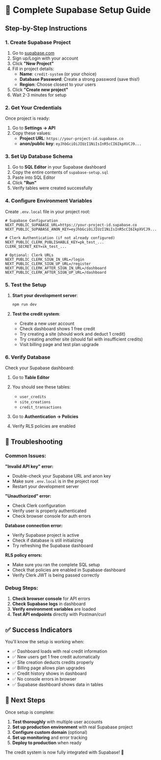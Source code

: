 # 🚀 Complete Supabase Setup Guide

## Step-by-Step Instructions

### 1. Create Supabase Project

1. Go to [supabase.com](https://supabase.com)
2. Sign up/Login with your account
3. Click **"New Project"**
4. Fill in project details:
   - **Name**: `credit-system` (or your choice)
   - **Database Password**: Create a strong password (save this!)
   - **Region**: Choose closest to your users
5. Click **"Create new project"**
6. Wait 2-3 minutes for setup

### 2. Get Your Credentials

Once project is ready:

1. Go to **Settings → API**
2. Copy these values:
   - **Project URL**: `https://your-project-id.supabase.co`
   - **anon/public key**: `eyJhbGciOiJIUzI1NiIsInR5cCI6IkpXVCJ9...`

### 3. Set Up Database Schema

1. Go to **SQL Editor** in your Supabase dashboard
2. Copy the entire contents of `supabase-setup.sql`
3. Paste into SQL Editor
4. Click **"Run"**
5. Verify tables were created successfully

### 4. Configure Environment Variables

Create `.env.local` file in your project root:

```env
# Supabase Configuration
NEXT_PUBLIC_SUPABASE_URL=https://your-project-id.supabase.co
NEXT_PUBLIC_SUPABASE_ANON_KEY=eyJhbGciOiJIUzI1NiIsInR5cCI6IkpXVCJ9...

# Clerk Authentication (if not already configured)
NEXT_PUBLIC_CLERK_PUBLISHABLE_KEY=pk_test_...
CLERK_SECRET_KEY=sk_test_...

# Optional: Clerk URLs
NEXT_PUBLIC_CLERK_SIGN_IN_URL=/login
NEXT_PUBLIC_CLERK_SIGN_UP_URL=/register
NEXT_PUBLIC_CLERK_AFTER_SIGN_IN_URL=/dashboard
NEXT_PUBLIC_CLERK_AFTER_SIGN_UP_URL=/dashboard
```

### 5. Test the Setup

1. **Start your development server**:
   ```bash
   npm run dev
   ```

2. **Test the credit system**:
   - Create a new user account
   - Check dashboard shows 1 free credit
   - Try creating a site (should work and deduct 1 credit)
   - Try creating another site (should fail with insufficient credits)
   - Visit billing page and test plan upgrade

### 6. Verify Database

Check your Supabase dashboard:

1. Go to **Table Editor**
2. You should see these tables:
   - `user_credits`
   - `site_creations` 
   - `credit_transactions`

3. Go to **Authentication → Policies**
4. Verify RLS policies are enabled

## 🔧 Troubleshooting

### Common Issues:

**"Invalid API key" error:**
- Double-check your Supabase URL and anon key
- Make sure `.env.local` is in the project root
- Restart your development server

**"Unauthorized" error:**
- Check Clerk configuration
- Verify user is properly authenticated
- Check browser console for auth errors

**Database connection error:**
- Verify Supabase project is active
- Check if database is still initializing
- Try refreshing the Supabase dashboard

**RLS policy errors:**
- Make sure you ran the complete SQL setup
- Check that policies are enabled in Supabase dashboard
- Verify Clerk JWT is being passed correctly

### Debug Steps:

1. **Check browser console** for API errors
2. **Check Supabase logs** in dashboard
3. **Verify environment variables** are loaded
4. **Test API endpoints** directly with Postman/curl

## ✅ Success Indicators

You'll know the setup is working when:

- ✅ Dashboard loads with real credit information
- ✅ New users get 1 free credit automatically  
- ✅ Site creation deducts credits properly
- ✅ Billing page allows plan upgrades
- ✅ Credit history shows in dashboard
- ✅ No console errors in browser
- ✅ Supabase dashboard shows data in tables

## 🚀 Next Steps

Once setup is complete:

1. **Test thoroughly** with multiple user accounts
2. **Set up production environment** with real Supabase project
3. **Configure custom domain** (optional)
4. **Set up monitoring** and error tracking
5. **Deploy to production** when ready

The credit system is now fully integrated with Supabase! 🎉
